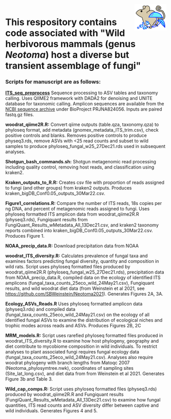 <img align="right" src="https://github.com/SBWeinstein/Neotoma_fungi/blob/main/github_graphic-01.svg" width="20%">

# This respository contains code associated with "Wild herbivorous mammals (genus *Neotoma*) host a diverse but transient assemblage of fungi"

### Scripts for manuscript are as follows:

**[ITS_seq_preprocess](ITS_seq_preprocess)** Sequence processing to ASV tables and taxonomy calling. Uses QIIME2 framework with DADA2 for denoising and UNITE database for taxonomic calling. Amplicon sequences are available from the [NCBI sequence archive](https://www.ncbi.nlm.nih.gov/sra) under BioProject PRJNA824056. Inputs are paired fastq.gz files. 

**woodrat_qiime2R.R:** Convert qiime outputs (table.qza, taxonomy.qza) to phyloseq format, add metadata (gnomex_metadata_ITS_trim.csv), check positive controls and blanks. Removes positive controls to produce physeq3.rds, remove ASVs with <25 read counts and subset to wild samples to produce phyloseq_fungal_w25_27Dec21.rds used in subsequent analyses.

**Shotgun_bash_commands.sh:** Shotgun metagenomic read processing including quality control, removing host reads, and classification using kraken2.

**Kraken_outputs_to_R.R:** Creates csv file with proportion of reads assigned to fungi (and other groups) from kraken2 outputs. Produces kraken_bigDB_Conf0.05_outputs_30Mar22.csv.

**Figure1_correlations.R:** Compare the number of ITS reads, 18s copies per ng DNA, and percent of metagenomic reads assigned to fungi. Uses phyloseq formatted ITS amplicon data  from woodrat_qiime2R.R (physeq3.rds), Fungiquant results from FungiQuant_Results_wMetadata_All_13Dec21.csv, and kraken2 taxonomy reports combined into kraken_bigDB_Conf0.05_outputs_30Mar22.csv. Produces Figure 1.

**NOAA_precip_data.R:** Download precipitation data from NOAA 

**woodrat_ITS_diversity.R:** Calculates prevalence of fungal taxa and examines factors predicting fungal diversity, quantity and composition in wild rats. Script uses phyloseq formatted files produced by woodrat_qiime2R.R (phyloseq_fungal_w25_27Dec21.rds), precipitation data from NOAA_precip_data.R, compiled data on the ecology of identified ITS amplicons (fungal_taxa_counts_25eco_wild_24May21.csv), Fungiquant results, and wild woodrat diet data (from Weinstein et al 2021, see https://github.com/SBWeinstein/Neotoma2021). Generates Figures 2A, 3A.

**Ecology_ASVs_Reads.R** Uses phyloseq formatted amplicon data (physeq3.rds) and compiled data (fungal_taxa_counts_25eco_wild_24May21.csv) on the ecology of all identified fungal ASVs to examine the distribution of ecological niches and trophic modes across reads and ASVs.  Produces Figures 2B, 2C

**MRM_models.R:** Script uses rarefied phyloseq formatted files produced in woodrat_ITS_diversity.R to examine how host phylogeny, geography and diet contribute to mycobiome composition in wild individuals. To restrict analyses to plant associated fungi requires fungal ecology data (fungal_taxa_counts_25eco_wild_24May21.csv). Analyses also require woodrat phylogeny with branch lengths from Matoqc 2007 (Neotoma_phylosymtree.nwk), coordinates of sampling sites (Site_lat_long.csv), and diet data from from Weinstein et al 2021.  Generates Figure 3b and Table 3.

**Wild_cap_comps.R:** Script uses phyloseq formatted files (physeq3.rds) produced by woodrat_qiime2R.R and Fungiquant results (FungiQuant_Results_wMetadata_All_13Dec21.csv) to examine how fungal quantities, ITS read counts and ASV diversity differ between captive and wild individuals. Generates Figures 4 and 5.
